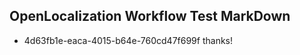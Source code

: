 ## OpenLocalization Workflow Test MarkDown
* 4d63fb1e-eaca-4015-b64e-760cd47f699f thanks!

<!--HONumber=Aug16_HO3-->



